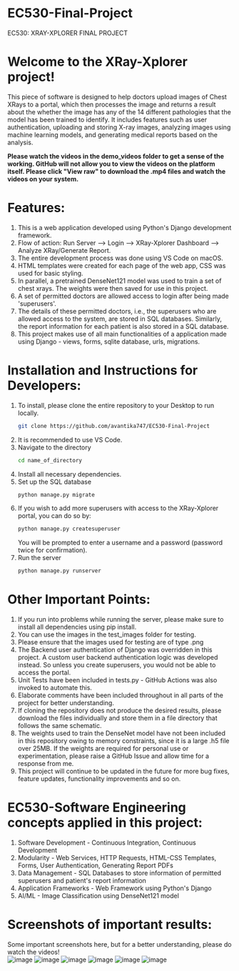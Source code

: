 # EC530-Final-Project
EC530: XRAY-XPLORER FINAL PROJECT

# Welcome to the XRay-Xplorer project!

This piece of software is designed to help doctors upload images of Chest XRays to a portal, which then processes the image and returns a result about the whether the image has any of the 14 different pathologies that the model has been trained to identify. It includes features such as user authentication, uploading and storing X-ray images, analyzing images using machine learning models, and generating medical reports based on the analysis.

**Please watch the videos in the demo_videos folder to get a sense of the working. GitHub will not allow you to view the videos on the platform itself. Please click "View raw" to download the .mp4 files and watch the videos on your system.**

# Features:
1. This is a web application developed using Python's Django development framework.
2. Flow of action: Run Server --> Login --> XRay-Xplorer Dashboard --> Analyze XRay/Generate Report.
3. The entire development process was done using VS Code on macOS.
4. HTML templates were created for each page of the web app, CSS was used for basic styling.
5. In parallel, a pretrained DenseNet121 model was used to train a set of chest xrays. The weights were then saved for use in this project.
6. A set of permitted doctors are allowed access to login after being made 'superusers'.
7. The details of these permitted doctors, i.e., the superusers who are allowed access to the system, are stored in SQL databases. Similarly, the report information for each patient is also stored in a SQL database. 
8. This project makes use of all main functionalities of a application made using Django - views, forms, sqlite database, urls, migrations. 


# Installation and Instructions for Developers: 
1. To install, please clone the entire repository to your Desktop to run locally.
   ```bash
   git clone https://github.com/avantika747/EC530-Final-Project
   ```
2. It is recommended to use VS Code.
3. Navigate to the directory 
   ```bash
   cd name_of_directory
   ```
4. Install all necessary dependencies.
5. Set up the SQL database
   ```bash
   python manage.py migrate
   ```
7. If you wish to add more superusers with access to the XRay-Xplorer portal, you can do so by:
   ```bash
   python manage.py createsuperuser
   ```
   You will be prompted to enter a username and a password (password twice for confirmation).
9. Run the server
   ```bash
   python manage.py runserver
   ```

# Other Important Points:
1. If you run into problems while running the server, please make sure to install all dependencies using pip install.
2. You can use the images in the test_images folder for testing.
3. Please ensure that the images used for testing are of type .png
4. The Backend user authentication of Django was overridden in this project. A custom user backend authentication logic was developed instead. So unless you create superusers, you would not be able to access the portal.
5. Unit Tests have been included in tests.py - GitHub Actions was also invoked to automate this.
6. Elaborate comments have been included throughout in all parts of the project for better understanding.
7. If cloning the repository does not produce the desired results, please download the files individually and store them in a file directory that follows the same schematic.
8. The weights used to train the DenseNet model have not been included in this repository owing to memory constraints, since it is a large .h5 file over 25MB. If the weights are required for personal use or experimentation, please raise a GitHub Issue and allow time for a response from me.
9. This project will continue to be updated in the future for more bug fixes, feature updates, functionality improvements and so on. 


# EC530-Software Engineering concepts applied in this project:
1. Software Development - Continuous Integration, Continuous Development
2. Modularity - Web Services, HTTP Requests, HTML-CSS Templates, Forms, User Authentication, Generating Report PDFs
3. Data Management - SQL Databases to store information of permitted superusers and patient's report information
4. Application Frameworks - Web Framework using Python's Django
5. AI/ML - Image Classification using DenseNet121 model


# Screenshots of important results:
Some important screenshots here, but for a better understanding, please do watch the videos!
<br>
![image](https://github.com/avantika747/EC530-Final-Project/assets/66120758/b0706287-ab0d-444a-947f-d163fb04a5ab)
![image](https://github.com/avantika747/EC530-Final-Project/assets/66120758/fde6d8a3-4316-4571-a233-a2464b668aba)
![image](https://github.com/avantika747/EC530-Final-Project/assets/66120758/4e3e4136-022f-487d-a581-2a9a50746918)
![image](https://github.com/avantika747/EC530-Final-Project/assets/66120758/30c8e2f8-eb7f-483c-9632-119d95a81281)
![image](https://github.com/avantika747/EC530-Final-Project/assets/66120758/2cd3509e-9bf3-48b6-bdf3-51ececaf9e94)
![image](https://github.com/avantika747/EC530-Final-Project/assets/66120758/0dd3ab83-a04a-444b-87aa-0150f0dc974d)



























